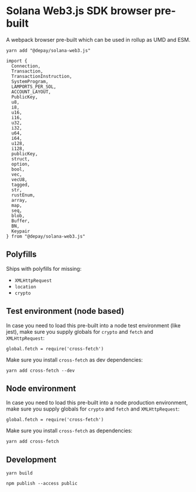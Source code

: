 # Solana Web3.js SDK browser pre-built

A webpack browser pre-built which can be used in rollup as UMD and ESM.

```
yarn add "@depay/solana-web3.js"
```

```
import {
  Connection,
  Transaction,
  TransactionInstruction,
  SystemProgram,
  LAMPORTS_PER_SOL,
  ACCOUNT_LAYOUT,
  PublicKey,
  u8,
  i8,
  u16,
  i16,
  u32,
  i32,
  u64,
  i64,
  u128,
  i128,
  publicKey,
  struct,
  option,
  bool,
  vec,
  vecU8,
  tagged,
  str,
  rustEnum,
  array,
  map,
  seq,
  blob,
  Buffer,
  BN,
  Keypair
} from "@depay/solana-web3.js"
```

## Polyfills

Ships with polyfills for missing:

- `XMLHttpRequest`
- `location`
- `crypto`

## Test environment (node based)

In case you need to load this pre-built into a node test environment (like jest), make sure you supply globals for `crypto` and `fetch` and `XMLHttpRequest`:

```
global.fetch = require('cross-fetch')
```

Make sure you install `cross-fetch` as dev dependencies:

```
yarn add cross-fetch --dev
```

## Node environment

In case you need to load this pre-built into a node production environment, make sure you supply globals for `crypto` and `fetch` and `XMLHttpRequest`:

```
global.fetch = require('cross-fetch')
```

Make sure you install `cross-fetch` as dependencies:

```
yarn add cross-fetch
```

## Development

```
yarn build
```

```
npm publish --access public
```

